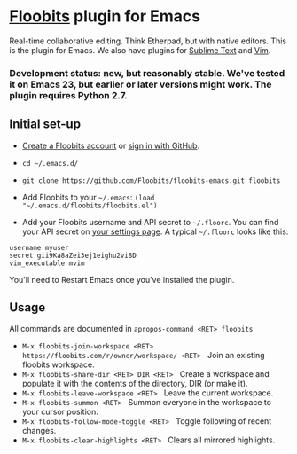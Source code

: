 # [Floobits](https://floobits.com/) plugin for Emacs

Real-time collaborative editing. Think Etherpad, but with native editors. This is the plugin for Emacs. We also have plugins for [Sublime Text](https://github.com/Floobits/sublime-text-2-plugin) and [Vim](https://github.com/Floobits/vim-plugin).

### Development status: new, but reasonably stable. We've tested it on Emacs 23, but earlier or later versions might work. The plugin requires Python 2.7.


## Initial set-up

* [Create a Floobits account](https://floobits.com/signup/) or [sign in with GitHub](https://floobits.com/login/github/?next=/dash/).
* `cd ~/.emacs.d/`
* `git clone https://github.com/Floobits/floobits-emacs.git floobits`

* Add Floobits to your `~/.emacs`: `(load "~/.emacs.d/floobits/floobits.el")`

* Add your Floobits username and API secret to `~/.floorc`. You can find your API secret on [your settings page](https://floobits.com/dash/settings/). A typical `~/.floorc` looks like this:

```
username myuser
secret gii9Ka8aZei3ej1eighu2vi8D
vim_executable mvim
```

You'll need to Restart Emacs once you've installed the plugin.


## Usage

All commands are documented in `apropos-command <RET> floobits`
<ul>
  <li><code>M-x floobits-join-workspace &lt;RET&gt; https://floobits.com/r/owner/workspace/ &lt;RET&gt;</code> &nbsp; Join an existing floobits workspace.</li>
  <li><code>M-x floobits-share-dir &lt;RET&gt; DIR &lt;RET&gt;</code> &nbsp; Create a workspace and populate it with the contents of the directory, DIR (or make it).</li>
  <li><code>M-x floobits-leave-workspace &lt;RET&gt;</code> &nbsp; Leave the current workspace.</li>
  <li><code>M-x floobits-summon &lt;RET&gt;</code> &nbsp; Summon everyone in the workspace to your cursor position.</li>
  <li><code>M-x floobits-follow-mode-toggle &lt;RET&gt;</code> &nbsp; Toggle following of recent changes.</li>
  <li><code>M-x floobits-clear-highlights &lt;RET&gt;</code> &nbsp; Clears all mirrored highlights.</li>
</ul>
